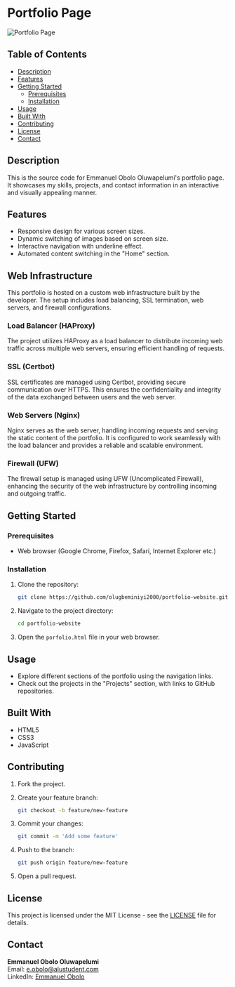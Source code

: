 # Portfolio Page

![Portfolio Page](/images/screenshot.png)

## Table of Contents

- [Description](#description)
- [Features](#features)
- [Getting Started](#getting-started)
  - [Prerequisites](#prerequisites)
  - [Installation](#installation)
- [Usage](#usage)
- [Built With](#built-with)
- [Contributing](#contributing)
- [License](#license)
- [Contact](#contact)

## Description

This is the source code for Emmanuel Obolo Oluwapelumi's portfolio page. It showcases my skills, projects, and contact information in an interactive and visually appealing manner.

## Features

- Responsive design for various screen sizes.
- Dynamic switching of images based on screen size.
- Interactive navigation with underline effect.
- Automated content switching in the "Home" section.
  
## Web Infrastructure

This portfolio is hosted on a custom web infrastructure built by the developer. The setup includes load balancing, SSL termination, web servers, and firewall configurations.

### Load Balancer (HAProxy)

The project utilizes HAProxy as a load balancer to distribute incoming web traffic across multiple web servers, ensuring efficient handling of requests.

### SSL (Certbot)

SSL certificates are managed using Certbot, providing secure communication over HTTPS. This ensures the confidentiality and integrity of the data exchanged between users and the web server.

### Web Servers (Nginx)

Nginx serves as the web server, handling incoming requests and serving the static content of the portfolio. It is configured to work seamlessly with the load balancer and provides a reliable and scalable environment.

### Firewall (UFW)

The firewall setup is managed using UFW (Uncomplicated Firewall), enhancing the security of the web infrastructure by controlling incoming and outgoing traffic.

## Getting Started

### Prerequisites

- Web browser (Google Chrome, Firefox, Safari, Internet Explorer etc.)

### Installation

1. Clone the repository:

   ```bash
   git clone https://github.com/olugbeminiyi2000/portfolio-website.git
   ```
2. Navigate to the project directory:

    ```bash
    cd portfolio-website
    ```

3. Open the `porfolio.html` file in your web browser.

## Usage

- Explore different sections of the portfolio using the navigation links.
- Check out the projects in the "Projects" section, with links to GitHub repositories.

## Built With

- HTML5
- CSS3
- JavaScript

## Contributing

1. Fork the project.
2. Create your feature branch:

    ```bash
    git checkout -b feature/new-feature
    ```

3. Commit your changes:

    ```bash
    git commit -m 'Add some feature'
    ```

4. Push to the branch:

    ```bash
    git push origin feature/new-feature
    ```

5. Open a pull request.

## License

This project is licensed under the MIT License - see the [LICENSE](LICENSE) file for details.

## Contact

**Emmanuel Obolo Oluwapelumi**  
Email: [e.obolo@alustudent.com](mailto:e.obolo@alustudent.com)  
LinkedIn: [Emmanuel Obolo](https://www.linkedin.com/in/emmanuel-obolo/)
